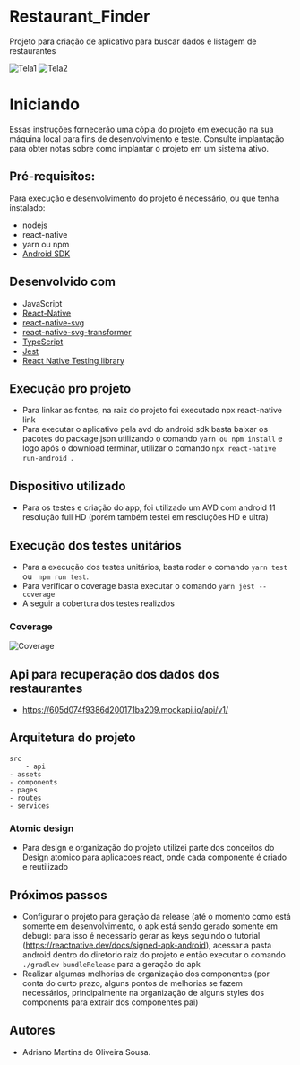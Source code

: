 # Restaurant_Finder
Projeto para criação de aplicativo para buscar dados e listagem de restaurantes

![Tela1](https://i.imgur.com/P2j74mB.png)
![Tela2](https://i.imgur.com/dRN4vRt.png)

# Iniciando
Essas instruções fornecerão uma cópia do projeto em execução na sua máquina local para fins de desenvolvimento e teste. Consulte implantação para obter notas sobre como implantar o projeto em
um sistema ativo.

## Pré-requisitos:
Para execução e desenvolvimento do projeto é necessário, ou que tenha instalado:
- nodejs
- react-native
- yarn ou npm
- [Android SDK](https://developer.android.com/studio?hl=pt&gclid=CjwKCAjwkN6EBhBNEiwADVfya0HQDwC1tW28XsrFEbeBj0ret04bk5BuRVbIPom6saQjwZn7J3fUsxoCzC0QAvD_BwE&gclsrc=aw.ds)


## Desenvolvido com
 - JavaScript
 - [React-Native](https://facebook.github.io/react-native/)
 - [react-native-svg](https://github.com/react-native-community/react-native-svg)
 - [react-native-svg-transformer](https://github.com/kristerkari/react-native-svg-transformer)
 - [TypeScript](https://www.typescriptlang.org/)
 - [Jest](https://jestjs.io/pt-BR/)
 - [React Native Testing library](https://testing-library.com/docs/react-native-testing-library/intro/)

## Execução pro projeto
 - Para linkar as fontes, na raiz do projeto foi executado npx react-native link
 - Para executar o aplicativo pela avd do android sdk basta baixar os pacotes do package.json
 utilizando o comando ``` yarn ou npm install ``` e logo após o download terminar, utilizar o comando ```npx react-native run-android ```.

## Dispositivo utilizado
  - Para os testes e criação do app, foi utilizado um AVD com android 11 resolução full HD (porém também testei em resoluções HD e ultra)

## Execução dos testes unitários
- Para a execução dos testes unitários, basta rodar o comando ``` yarn test ``` ou ``` npm run test```.
- Para verificar o coverage basta executar o comando ```yarn jest --coverage```
- A seguir a cobertura dos testes realizdos

### Coverage
![Coverage](https://i.imgur.com/OJzyalg.png)

## Api para recuperação dos dados dos restaurantes
- https://605d074f9386d200171ba209.mockapi.io/api/v1/


## Arquitetura do projeto
	src
		- api
    - assets
    - components
    - pages
    - routes
    - services


### Atomic design
 - Para design e organização do projeto utilizei parte dos conceitos do Design atomico para aplicacoes react, onde cada componente é criado e reutilizado


## Próximos passos
 - Configurar o projeto para geração da release (até o momento como está somente em desenvolvimento, o apk está sendo gerado somente em debug): para isso é necessario gerar as keys seguindo o tutorial (https://reactnative.dev/docs/signed-apk-android), acessar a pasta android dentro do diretorio raiz do projeto e então executar o comando ``` ./gradlew bundleRelease ``` para a geração do apk
 - Realizar algumas melhorias de organização dos componentes (por conta do curto prazo, alguns pontos de melhorias se fazem necessários, principalmente na organização de alguns styles dos components para extrair dos componentes pai)


## Autores
- Adriano Martins de Oliveira Sousa.

